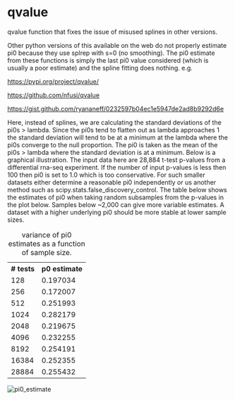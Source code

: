 # qvalue
qvalue function that fixes the issue of misused splines in other versions.

Other python versions of this available on the web do not properly estimate pi0 because they use splrep with s=0 (no smoothing). The pi0 estimate from these functions is simply the last pi0 value considered (which is usually a poor estimate) and the spline fitting does nothing. e.g.

https://pypi.org/project/qvalue/

https://github.com/nfusi/qvalue

https://gist.github.com/ryananeff/0232597b04ec1e5947de2ad8b9292d6e
  
Here, instead of splines, we are calculating the standard deviations of the pi0s > lambda. Since the pi0s tend to flatten out as lambda approaches 1 the standard deviation will tend to be at a minimum at the lambda where the pi0s converge to the null proportion. The pi0 is taken as the mean of the pi0s > lambda where the standard deviation is at a minimum. Below is a graphical illustration. The input data here are 28,884 t-test p-values from a differential rna-seq experiment. If the number of input p-values is less then 100 then pi0 is set to 1.0 which is too conservative. For such smaller datasets either determine a reasonable pi0 independently or us another method such as scipy.stats.false_discovery_control. The table below shows the estimates of pi0 when taking random subsamples from the p-values in the plot below. Samples below ~2,000 can give more variable estimates. A dataset with a higher underlying pi0 should be more stable at lower sample sizes.
<table>
  <caption>variance of pi0 estimates as a function of sample size.</caption>
  <tr><th># tests</th><th>p0 estimate</th></tr>
  <tr><td>128</td><td>0.197034</td></tr>
<tr><td>256</td><td>0.172007</td></tr>
<tr><td>512</td><td>0.251993</td></tr>
<tr><td>1024</td><td>0.282179</td></tr>
<tr><td>2048</td><td>0.219675</td></tr>
<tr><td>4096</td><td>0.232255</td></tr>
<tr><td>8192</td><td>0.254191</td></tr>
<tr><td>16384</td><td>0.252355</td></tr>
<tr><td>28884</td><td>0.255432</td></tr>

</table>

![pi0_estimate](https://github.com/user-attachments/assets/4c54cc9f-8fae-4827-b02c-becf3590e8ca)
